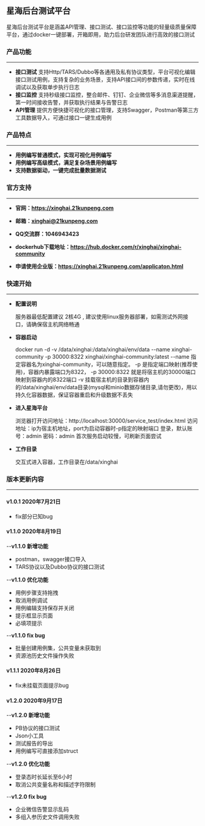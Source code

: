 ## 星海后台测试平台

星海后台测试平台是涵盖API管理、接口测试、接口监控等功能的轻量级质量保障平台，通过docker一键部署，开箱即用，助力后台研发团队进行高效的接口测试

### 产品功能

---

- **接口测试**
  支持Http/TARS/Dubbo等各通用及私有协议类型，平台可视化编辑接口测试用例，支持复杂的业务场景，支持API接口间的参数传递，实时在线调试以及获取单步执行日志
- **接口监控**
  支持秒级接口监控，整合邮件、钉钉、企业微信等多消息渠道提醒，第一时间接收告警，并获取执行结果与告警日志
- **API管理**
  提供方便快捷可视化的接口管理，支持Swagger，Postman等第三方工具数据导入，可通过接口一键生成用例

### 产品特点

---

- **用例编写普通模式，实现可视化用例编写**
- **用例编写高级模式，满足复杂场景用例编写**
- **支持数据驱动，一键完成批量数据测试**

### 官方支持

---

- **官网：https://xinghai.21kunpeng.com**
  
- **邮箱：xinghai@21kunpeng.com**
  
- **QQ交流群：1046943423**
  
- **dockerhub下载地址：https://hub.docker.com/r/xinghai/xinghai-community**
  
- **申请使用企业版：https://xinghai.21kunpeng.com/applicaton.html**
  

### 快速开始

---

- **配置说明**

  服务器最低配置建议 2核4G , 建议使用linux服务器部署，如需测试外网接口，请确保宿主机网络畅通
  
- **容器启动**

  docker run -d -v /data/xinghai:/data/xinghai/env/data --name xinghai-community -p 30000:8322 xinghai/xinghai-community:latest
  --name 指定容器名为xinghai-community，可以随意指定。
  -p 是指定端口映射(推荐使用)，容器内暴露端口为8322， -p 30000:8322 就是将宿主机的30000端口映射到容器内的8322端口
  -v 挂载宿主机的目录到容器内的/data/xinghai/env/data目录(mysql和minio数据存储目录,请勿更改)，用以持久化容器数据，保证容器重启和升级数据不丢失
  
- **进入星海平台**

  浏览器打开访问地址：http://localhost:30000/service_test/index.html
  访问地址：ip为宿主机地址，port为启动容器时-p指定的映射端口
  登录，默认账号：admin 密码：admin 首次服务启动较慢，可刷新页面尝试
  
- **工作目录**

  交互式进入容器，工作目录在/data/xinghai
  

### 版本更新内容

---

#### v1.0.1   2020年7月21日 

- fix部分已知bug
  
#### v1.1.0   2020年8月19日
  
--**v1.1.0 新增功能**
- postman，swagger接口导入
- TARS协议以及Dubbo协议的接口测试

--**v1.1.0 优化功能**

- 用例步骤支持拖拽
- 取消用例调试
- 用例编辑支持保存并关闭
- 提示框显示页面
- 必填项提示

--**v1.1.0 fix bug**

- 批量创建用例集，公共变量未获取到
- 资源池历史文件操作失败

#### v1.1.1  2020年8月26日

- fix未挂载页面提示bug

#### v1.2.0  2020年9月17日

--**v1.2.0 新增功能**

- PB协议的接口测试
- Json小工具
- 测试报告的导出
- 用例编写可直接添加struct

--**v1.2.0 优化功能**

- 登录态时长延长至6小时
- 取消公共变量名称和描述字符限制


--**v1.2.0 fix bug**

- 企业微信告警显示乱码
- 多组入参历史文件调用失败
